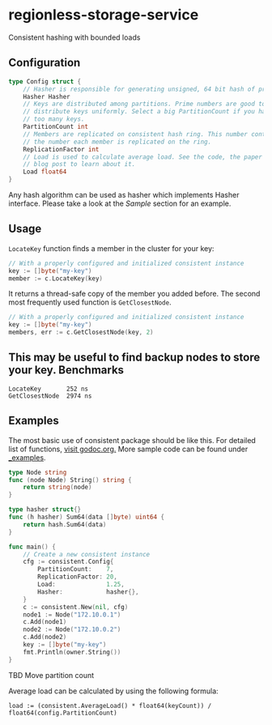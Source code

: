 # regionless-storage-service
Consistent hashing with bounded loads

Configuration
-------------
```go
type Config struct {
	// Hasher is responsible for generating unsigned, 64 bit hash of provided byte slice.
	Hasher Hasher
	// Keys are distributed among partitions. Prime numbers are good to
	// distribute keys uniformly. Select a big PartitionCount if you have
	// too many keys.
	PartitionCount int
	// Members are replicated on consistent hash ring. This number controls
	// the number each member is replicated on the ring.
	ReplicationFactor int
	// Load is used to calculate average load. See the code, the paper and Google's 
	// blog post to learn about it.
	Load float64
}
```
Any hash algorithm can be used as hasher which implements Hasher interface. Please take a look at the *Sample* section for an example.

Usage
-----
`LocateKey` function finds a member in the cluster for your key:
```go
// With a properly configured and initialized consistent instance
key := []byte("my-key")
member := c.LocateKey(key)
```
It returns a thread-safe copy of the member you added before.
The second most frequently used function is `GetClosestNode`. 
```go
// With a properly configured and initialized consistent instance
key := []byte("my-key")
members, err := c.GetClosestNode(key, 2)
```
This may be useful to find backup nodes to store your key.
Benchmarks
----------
```
LocateKey       252 ns
GetClosestNode  2974 ns
```
Examples
--------
The most basic use of consistent package should be like this. For detailed list of functions, [visit godoc.org.](https://godoc.org/github.com/buraksezer/consistent)
More sample code can be found under [_examples](https://github.com/buraksezer/consistent/tree/master/_examples).
```go
type Node string
func (node Node) String() string {
	return string(node)
}

type hasher struct{}
func (h hasher) Sum64(data []byte) uint64 {
	return hash.Sum64(data)
}

func main() {
	// Create a new consistent instance
	cfg := consistent.Config{
		PartitionCount:    7,
		ReplicationFactor: 20,
		Load:              1.25,
		Hasher:            hasher{},
	}
	c := consistent.New(nil, cfg)
	node1 := Node("172.10.0.1")
	c.Add(node1)
	node2 := Node("172.10.0.2")
	c.Add(node2)
	key := []byte("my-key")
	fmt.Println(owner.String())
}
```
TBD
Move partition count 

Average load can be calculated by using the following formula:
```
load := (consistent.AverageLoad() * float64(keyCount)) / float64(config.PartitionCount)
```
